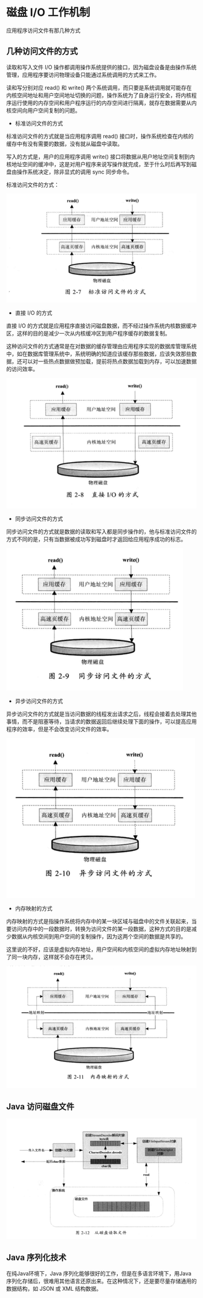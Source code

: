 #   磁盘 I/O 工作机制

应用程序访问文件有那几种方式

##  几种访问文件的方式

读取和写入文件 I/O 操作都调用操作系统提供的接口，因为磁盘设备是由操作系统管理，应用程序要访问物理设备只能通过系统调用的方式来工作。

读和写分别对应 read() 和 write() 两个系统调用，而只要是系统调用就可能存在内核空间地址和用户空间地址切换的问题，操作系统为了自身运行安全，将内核程序运行使用的内存空间和用户程序运行的内存空间进行隔离，就存在数据需要从内核空间向用户空间复制的问题。

-   标准访问文件的方式

标准访问文件的方式就是当应用程序调用 read() 接口时，操作系统检查在内核的缓存中有没有需要的数据，没有就从磁盘中读取。

写入的方式是，用户的应用程序调用 write() 接口将数据从用户地址空间复制到内核地址空间的缓冲中，这是对用户程序来说写操作就完成，至于什么时后再写到磁盘由操作系统决定，除非显式的调用 sync 同步命令。

标准访问文件的方式：

![2020-02-11-22-25-24](images/2020-02-11-22-25-24.png)

-   直接 I/O 的方式

直接 I/O 的方式就是应用程序直接访问磁盘数据，而不经过操作系统内核数据缓冲区，这样的目的是减少一次从内核缓冲区到用户程序缓存的数据复制。

这种访问文件的方式通常是在对数据的缓存管理由应用程序实现的数据库管理系统中，如在数据库管理系统中，系统明确的知道应该缓存那些数据，应该失效那些数据，还可以对一些热点数据做预加载，提前将热点数据加载到内存，可以加速数据的访问效率。

![2020-02-11-22-32-12](images/2020-02-11-22-32-12.png)

-   同步访问文件的方式

同步访问文件的方式就是数据的读取和写入都是同步操作的，他与标准访问文件的方式不同的是，只有当数据被成功写到磁盘时才返回给应用程序成功的标志。

![2020-02-11-22-35-44](images/2020-02-11-22-35-44.png)

-   异步访问文件的方式

异步访问文件的方式就是当访问数据的线程发出请求之后，线程会接着去处理其他事情，而不是阻塞等待，当请求的数据返回后继续处理下面的操作，可以提高应用程序的效率，但是不会改变访问文件的效率。

![2020-02-11-22-36-08](images/2020-02-11-22-36-08.png)

-   内存映射的方式

内存映射的方式是指操作系统将内存中的某一块区域与磁盘中的文件关联起来，当要访问内存中的一段数据时，转换为访问文件的某一段数据，这种方式的目的是减少数据从内核空间到用户空间的复制操作，因为这两个空间的数据是共享的。

这里说的不好，应该是虚拟内存地址，用户空间和内核空间的虚拟内存地址映射到了同一块内存，这样就不会存在拷贝。

![2020-02-11-22-39-51](images/2020-02-11-22-39-51.png)

##  Java 访问磁盘文件

![2020-02-11-22-50-03](images/2020-02-11-22-50-03.png)

##  Java 序列化技术

在纯Java环境下，Java 序列化能够很好的工作，但是在多语言环境下，用Java 序列化存储后，很难用其他语言还原出来。在这种情况下，还是要尽量存储通用的数据结构，如 JSON 或 XML 结构数据。
